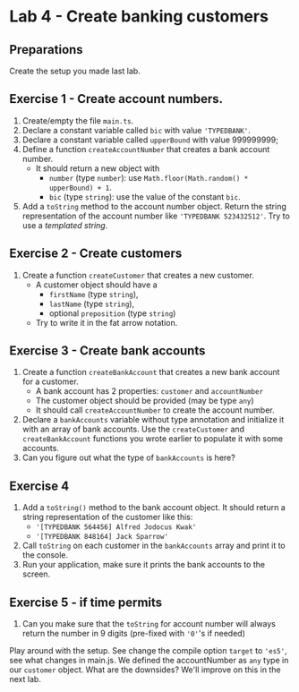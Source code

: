 # Lab 4 - Create banking customers

## Preparations

Create the setup you made last lab.

## Exercise 1 - Create account numbers.

1. Create/empty the file `main.ts`.
1. Declare a constant variable called `bic` with value `'TYPEDBANK'`.
1. Declare a constant variable called `upperBound` with value 999999999;
1. Define a function `createAccountNumber` that creates a bank account number.
    *  It should return a new object with
        * `number` (type `number`): use `Math.floor(Math.random() * upperBound) + 1`.
        * `bic` (type `string`): use the value of the constant  `bic`.
1. Add a `toString` method to the account number object. Return the string representation of the account number like `'TYPEDBANK 523432512'`. Try to use a *templated string*.

## Exercise 2 - Create customers

1. Create a function `createCustomer` that creates a new customer.
    * A customer object should have a
        * `firstName` (type `string`),
        * `lastName` (type `string`),
        * optional `preposition` (type `string`)
    * Try to write it in the fat arrow notation.

## Exercise 3 - Create bank accounts

1. Create a function `createBankAccount` that creates a new bank account for a customer.
    * A bank account has 2 properties: `customer` and `accountNumber`
    * The customer object should be provided (may be type `any`)
    * It should call `createAccountNumber` to create the account number.
1. Declare a `bankAccounts` variable without type annotation and initialize it with an array of bank accounts.
Use the `createCustomer` and `createBankAccount` functions you wrote earlier to populate it with some accounts.
1. Can you figure out what the type of `bankAccounts` is here?

## Exercise 4

1. Add a `toString()` method to the bank account object. It should return a string representation of the customer like this:
    * `'[TYPEDBANK 564456] Alfred Jodocus Kwak'`
    * `'[TYPEDBANK 848164] Jack Sparrow'`
1. Call `toString` on each customer in the `bankAccounts` array and print it to the console.
1. Run your application, make sure it prints the bank accounts to the screen.

## Exercise 5 - if time permits

1. Can you make sure that the `toString` for account number will always return the number in 9 digits (pre-fixed with `'0'`'s if needed)

Play around with the setup. See change the compile option `target` to `'es5'`, see what changes in main.js.
We defined the accountNumber as `any` type in our `customer` object. What are the downsides? We'll improve on this in the next lab.
